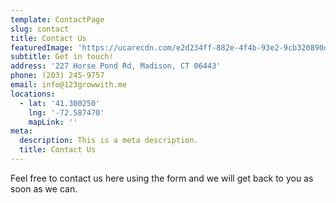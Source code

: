 ```yaml
---
template: ContactPage
slug: contact
title: Contact Us
featuredImage: 'https://ucarecdn.com/e2d234ff-882e-4f4b-93e2-9cb320890d22/'
subtitle: Get in touch!
address: '227 Horse Pond Rd, Madison, CT 06443'
phone: (203) 245-9757
email: info@123growwith.me
locations:
  - lat: '41.300250'
    lng: '-72.587470'
    mapLink: ''
meta:
  description: This is a meta description.
  title: Contact Us
---
```

Feel free to contact us here using the form and we will get back to you as soon as we can.

